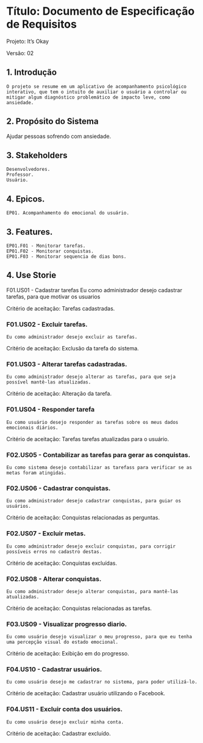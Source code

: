 # Título: Documento de Especificação de Requisitos
 
Projeto: It’s Okay
 
Versão:  02
 
## 1. Introdução
	O projeto se resume em um aplicativo de acompanhamento psicológico interativo, que tem o intuito de auxiliar o usuário a controlar ou mitigar algum diagnóstico problemático de impacto leve, como ansiedade.
 
## 2. Propósito do Sistema
Ajudar pessoas sofrendo com ansiedade.
 
## 3. Stakeholders
	Desenvolvedores.
	Professor.
	Usuário.
 
## 4. Epicos.
	EP01. Acompanhamento do emocional do usuário.
 
## 3. Features.
	EP01.F01 - Monitorar tarefas.
	EP01.F02 - Monitorar conquistas.
	EP01.F03 - Monitorar sequencia de dias bons.
 
## 4. Use Storie
F01.US01 - Cadastrar tarefas
	Eu como administrador desejo cadastrar tarefas, para que motivar os usuarios
	
Critério de aceitação:
Tarefas cadastradas.
 
### F01.US02 - Excluir tarefas.
	Eu como administrador desejo excluir as tarefas.
	
Critério de aceitação:
Exclusão da tarefa do sistema.
 
### F01.US03 - Alterar tarefas cadastradas.
	Eu como administrador desejo alterar as tarefas, para que seja possível mantê-las atualizadas.
	
Critério de aceitação:
Alteração da tarefa.
 
### F01.US04 - Responder tarefa
	Eu como usuário desejo responder as tarefas sobre os meus dados emocionais diários.	
 
Critério de aceitação:
Tarefas tarefas atualizadas para o usuário.
 
### F02.US05 - Contabilizar as tarefas para gerar as conquistas.
	Eu como sistema desejo contabilizar as tarefass para verificar se as metas foram atingidas.
 
### F02.US06 - Cadastrar conquistas.
	Eu como administrador desejo cadastrar conquistas, para guiar os usuários.
Critério de aceitação:
Conquistas relacionadas as perguntas.

### F02.US07 - Excluir metas.
	Eu como administrador desejo excluir conquistas, para corrigir possíveis erros no cadastro destas.
Critério de aceitação:
Conquistas excluídas.
 
### F02.US08 - Alterar conquistas.
	Eu como administrador desejo alterar conquistas, para mantê-las atualizadas.
Critério de aceitação:
Conquistas relacionadas as tarefas.
 
### F03.US09 - Visualizar progresso diario.
	Eu como usuário desejo visualizar o meu progresso, para que eu tenha uma percepção visual do estado emocional.
Critério de aceitação:
Exibição em do progresso.

### F04.US10 - Cadastrar usuários.
	Eu como usuário desejo me cadastrar no sistema, para poder utilizá-lo.
Critério de aceitação:
Cadastrar usuário utilizando o Facebook.
 
### F04.US11 - Excluir conta dos usuários.
	Eu como usuário desejo excluir minha conta.
Critério de aceitação:
Cadastrar excluído.

